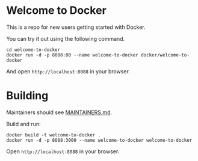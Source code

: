 # Welcome to Docker

This is a repo for new users getting started with Docker.

You can try it out using the following command.

```
cd welcome-to-docker
docker run -d -p 8088:80 --name welcome-to-docker docker/welcome-to-docker
```
And open `http://localhost:8088` in your browser.

# Building

Maintainers should see [MAINTAINERS.md](MAINTAINERS.md).

Build and run:
```
docker build -t welcome-to-docker . 
docker run -d -p 8088:3000 --name welcome-to-docker welcome-to-docker
```
Open `http://localhost:8088` in your browser.
